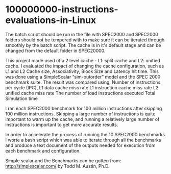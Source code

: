 # 100000000-instructions-evaluations-in-Linux

The batch script should be run in the file with SPEC2000 and SPEC2000 folders should not be tempered with to make sure it can be iterated through smoothly by the batch script.
The cache is in it's default stage and can be changed from the default folder in SPEC20000.

This project made used of a 2 level cache - L1: split cache and L2: unified cache. I evaluated the impact of changing the cache configuration, such as L1 and L2 Cache size, Associativity, Block Size and Latency hit time. This was done using a SimpleScalar “sim-outorder” model and the SPEC 2000 benchmark suite. The result was compared using: Number of instructions per cycle (IPC),  L1 data cache miss rate L1 instruction cache miss rate L2 unified cache miss rate  The number of load instructions executed Total Simulation time

I ran each SPEC2000 benchmark for 100 million instructions after skipping 100 million instructions. Skipping a large number of instructions is quite important to warm up the cache, and running a relatively large number of instructions is important to get more accurate results.

In order to accelerate the process of running the 10 SPEC2000 benchmarks. I worte a bash script which was able to iterate through all the benchmarks and produce a text document of the outputs needed for execution from each benchmark and configuration. 

Simple scalar and the Benchmarks can be gotten from:
http://simplescalar.com/ by Todd M. Austin, Ph.D.
